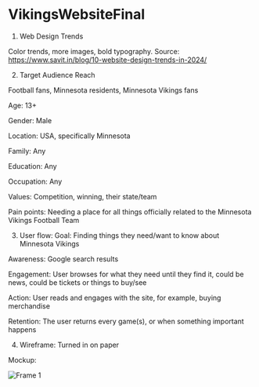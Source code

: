 # VikingsWebsiteFinal

1. Web Design Trends

Color trends, more images, bold typography. Source: https://www.savit.in/blog/10-website-design-trends-in-2024/



2. Target Audience Reach

Football fans, Minnesota residents, Minnesota Vikings fans

Age: 13+

Gender: Male

Location: USA, specifically Minnesota

Family: Any

Education: Any

Occupation: Any

Values: Competition, winning, their state/team

Pain points: Needing a place for all things officially related to the Minnesota Vikings Football Team



3. User flow:
Goal: Finding things they need/want to know about Minnesota Vikings

Awareness: Google search results

Engagement: User browses for what they need until they find it, could be news, could be tickets or things to buy/see

Action: User reads and engages with the site, for example, buying merchandise

Retention: The user returns every game(s), or when something important happens



4. Wireframe: Turned in on paper



Mockup: 

![Frame 1](https://github.com/user-attachments/assets/61b9b096-c026-4f73-8a87-df416fc747a7)
